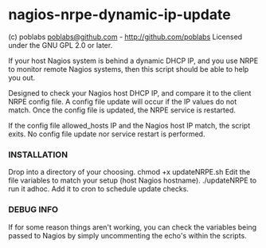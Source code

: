 nagios-nrpe-dynamic-ip-update
=============

(c) poblabs <poblabs@github.com> - http://github.com/poblabs
Licensed under the GNU GPL 2.0 or later.

If your host Nagios system is behind a dynamic DHCP IP, and you use
NRPE to monitor remote Nagios systems, then this script should be
able to help you out. 

Designed to check your Nagios host DHCP IP, and compare it to the client 
NRPE config file. A config file update will occur if the IP values do not
match. Once the config file is updated, the NRPE service is restarted. 

If the config file allowed_hosts IP and the Nagios host IP match, the script 
exits. No config file update nor service restart is performed.


### INSTALLATION

Drop into a directory of your choosing. 
chmod +x updateNRPE.sh
Edit the file variables to match your setup (host Nagios hostname).
./updateNRPE to run it adhoc.
Add it to cron to schedule update checks.
	
	
### DEBUG INFO

If for some reason things aren't working, you can check the variables being passed to Nagios 
by simply uncommenting the echo's within the scripts. 

